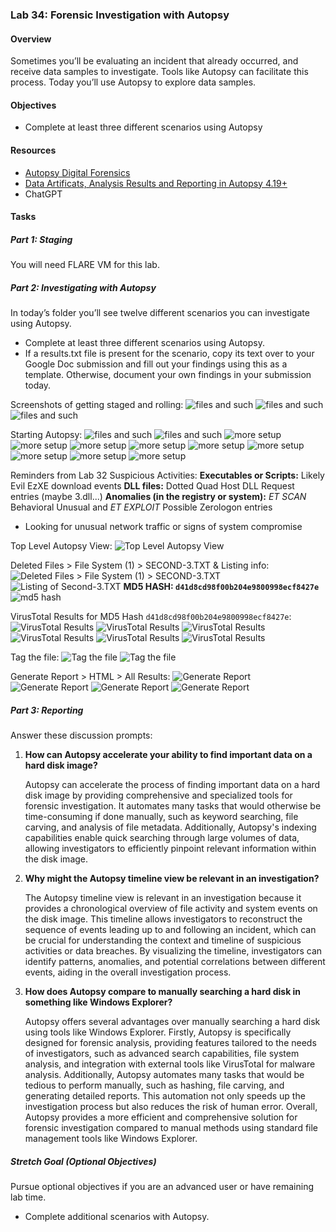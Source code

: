 ### Lab 34: Forensic Investigation with Autopsy

#### Overview

Sometimes you’ll be evaluating an incident that already occurred, and receive data samples to investigate. Tools like Autopsy can facilitate this process. Today you’ll use Autopsy to explore data samples.

#### Objectives

- Complete at least three different scenarios using Autopsy

#### Resources

- [Autopsy Digital Forensics](https://www.autopsy.com/)
- [Data Artificats, Analysis Results and Reporting in Autopsy 4.19+](https://www.youtube.com/watch?v=5SHB4HwkX28&ab_channel=DFIRScience)
- ChatGPT

#### Tasks

##### Part 1: Staging

You will need FLARE VM for this lab.

##### Part 2: Investigating with Autopsy

In today’s folder you’ll see twelve different scenarios you can investigate using Autopsy.

- Complete at least three different scenarios using Autopsy.
- If a results.txt file is present for the scenario, copy its text over to your Google Doc submission and fill out your findings using this as a template. Otherwise, document your own findings in your submission today.

Screenshots of getting staged and rolling:
![files and such](media/lab34-1)
![files and such](media/lab34-2)
![files and such](media/lab34-3)

Starting Autopsy:
![files and such](media/lab34-4)
![files and such](media/lab34-5)
![more setup](media/lab34-6)
![more setup](media/lab34-7)
![more setup](media/lab34-8)
![more setup](media/lab34-9)
![more setup](media/lab34-10)
![more setup](media/lab34-11)
![more setup](media/lab34-12)
![more setup](media/lab34-13)
![more setup](media/lab34-14)

Reminders from Lab 32 Suspicious Activities:
**Executables or Scripts:** Likely Evil EzXE download events
**DLL files:** Dotted Quad Host DLL Request entries (maybe 3.dll...)
**Anomalies (in the registry or system):** *ET SCAN* Behavioral Unusual and *ET EXPLOIT* Possible Zerologon entries
- Looking for unusual network traffic or signs of system compromise

Top Level Autopsy View:
![Top Level Autopsy View](media/lab34-15)

Deleted Files > File System (1) > SECOND-3.TXT & Listing info:
![Deleted Files > File System (1) > SECOND-3.TXT](media/lab34-16)
![Listing of Second-3.TXT](media/lab34-17)
**MD5 HASH: `d41d8cd98f00b204e9800998ecf8427e`**
![md5 hash](media/lab34-18)

VirusTotal Results for MD5 Hash `d41d8cd98f00b204e9800998ecf8427e`:
![VirusTotal Results](media/lab34-19)
![VirusTotal Results](media/lab34-20)
![VirusTotal Results](media/lab34-21)
![VirusTotal Results](media/lab34-22)
![VirusTotal Results](media/lab34-23)
![VirusTotal Results](media/lab34-24)

Tag the file:
![Tag the file](media/lab34-25)
![Tag the file](media/lab34-26)

Generate Report > HTML > All Results:
![Generate Report](media/lab34-27)
![Generate Report](media/lab34-28)
![Generate Report](media/lab34-29)
![Generate Report](media/lab34-30)

##### Part 3: Reporting

Answer these discussion prompts:

1. **How can Autopsy accelerate your ability to find important data on a hard disk image?**

   Autopsy can accelerate the process of finding important data on a hard disk image by providing comprehensive and specialized tools for forensic investigation. It automates many tasks that would otherwise be time-consuming if done manually, such as keyword searching, file carving, and analysis of file metadata. Additionally, Autopsy's indexing capabilities enable quick searching through large volumes of data, allowing investigators to efficiently pinpoint relevant information within the disk image.

2. **Why might the Autopsy timeline view be relevant in an investigation?**

   The Autopsy timeline view is relevant in an investigation because it provides a chronological overview of file activity and system events on the disk image. This timeline allows investigators to reconstruct the sequence of events leading up to and following an incident, which can be crucial for understanding the context and timeline of suspicious activities or data breaches. By visualizing the timeline, investigators can identify patterns, anomalies, and potential correlations between different events, aiding in the overall investigation process.

3. **How does Autopsy compare to manually searching a hard disk in something like Windows Explorer?**

   Autopsy offers several advantages over manually searching a hard disk using tools like Windows Explorer. Firstly, Autopsy is specifically designed for forensic analysis, providing features tailored to the needs of investigators, such as advanced search capabilities, file system analysis, and integration with external tools like VirusTotal for malware analysis. Additionally, Autopsy automates many tasks that would be tedious to perform manually, such as hashing, file carving, and generating detailed reports. This automation not only speeds up the investigation process but also reduces the risk of human error. Overall, Autopsy provides a more efficient and comprehensive solution for forensic investigation compared to manual methods using standard file management tools like Windows Explorer.

##### Stretch Goal (Optional Objectives)

Pursue optional objectives if you are an advanced user or have remaining lab time.

- Complete additional scenarios with Autopsy.
